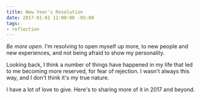 ```yaml
---
title: New Year's Resolution
date: 2017-01-01 12:00:00 -05:00
tags:
- reflection
---
```


*Be more open*. I'm resolving to open myself up more, to new people and new experiences, and not being afraid to show my personality.

Looking back, I think a number of things have happened in my life that led to me becoming more reserved, for fear of rejection. I wasn't always this way, and I don't think it's my true nature.

I have a lot of love to give. Here's to sharing more of it in 2017 and beyond.
